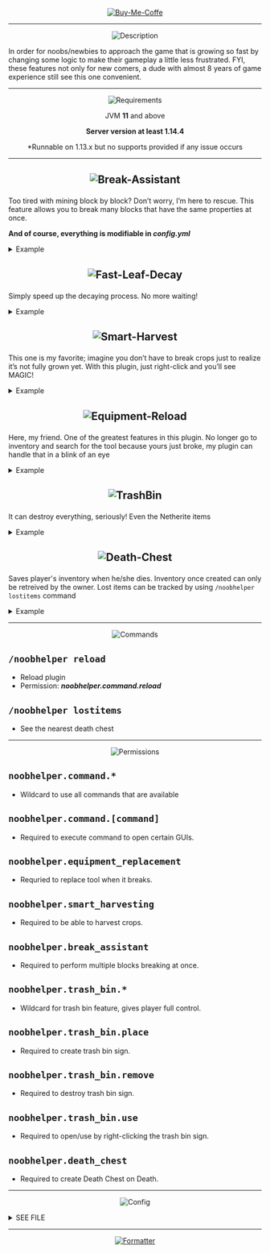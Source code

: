 <p align="center">
    <a href="https://paypal.me/TnKnightN">
      <img src="https://i.ibb.co/nrWwjZq/Buy-Me-Coffe.png" alt="Buy-Me-Coffe" border="0">
    </a>
</p>

---



<p align="center">
        <img src="https://i.ibb.co/B6FtmYr/Description.png" alt="Description" border="0">
</p>

<span>In order for noobs/newbies to approach the game that is growing so fast by changing some logic to make their gameplay a little less frustrated. FYI, these features not only for new comers, a dude with almost 8 years of game experience still see this one convenient.

---



<p align="center">
    <img src="https://i.ibb.co/Wkd1DYJ/Requirements.png" alt="Requirements" border="0">
</p>


<p align="center"> JVM <b>11</b> and above </p>


<p align="center"> <b>Server version at least 1.14.4 </b> </p>
<p align="center"> *Runnable on 1.13.x but no supports provided if any issue occurs </p>

---



<h2>
  <p align="center">
    <img src="https://i.ibb.co/fMb2KFg/Break-Assistant.png" alt="Break-Assistant" border="0">
  </p>
</h2>

Too tired with mining block by block? Don’t worry, I’m here to rescue. This feature allows you to break many blocks that have the same properties at once.

**And of course, everything is modifiable in *config.yml***

<details><summary> Example </summary>
    <img src="https://i.ibb.co/PG9WD43/Block-Break-Assistant.gif" alt="Block-Break-Assistant" border="0">
</details>



<h2>
  <p align="center">
    <img src="https://i.ibb.co/cDszbPH/Fast-Leaf-Decay.png" alt="Fast-Leaf-Decay" border="0">
  </p>
</h2>

Simply speed up the decaying process. No more waiting!

<details><summary> Example </summary>
    <img src="https://i.ibb.co/2n99p0c/Faster-Leaf-Decay.gif" alt="Faster-Leaf-Decay" border="0">
</details>



<h2>
  <p align="center">
    <img src="https://i.ibb.co/378TsFC/Smart-Harvest.png" alt="Smart-Harvest" border="0">
  </p>
</h2>

This one is my favorite; imagine you don’t have to break crops just to realize it’s not fully grown yet. With this plugin, just right-click and you’ll see MAGIC!

<details><summary> Example </summary>
    <img src="https://i.ibb.co/b3K1PD3/Smart-Harvest.gif" alt="Smart-Harvest" border="0">
</details>



<h2>
  <p align="center">
    <img src="https://i.ibb.co/XzS2Fz0/Equipment-Reload.png" alt="Equipment-Reload" border="0">
  </p>
</h2>

Here, my friend. One of the greatest features in this plugin. No longer go to inventory and search for the tool because yours just broke, my plugin can handle that in a blink of an eye

<details><summary> Example </summary>
  <img src="https://i.ibb.co/zJKSb3B/Tool-Replacement.gif" alt="Tool-Replacement" border="0">
</details>



<h2>
  <p align="center">
    <img src="https://i.ibb.co/J7yVstF/TrashBin.png" alt="TrashBin" border="0">
  </p>
</h2>

It can destroy everything, seriously! Even the Netherite items

<details><summary> Example </summary>
  <img src="https://i.ibb.co/jH38yk9/Trash-Bin.gif" alt="Trash-Bin" border="0">
</details>



<h2>
  <p align="center">
    <img src="https://i.ibb.co/cJ20dPp/Death-Chest.png" alt="Death-Chest" border="0">
  </p>
</h2>

Saves player's inventory when he/she dies. Inventory once created can only be retreived by the owner.
Lost items can be tracked by using `/noobhelper lostitems` command

<details><summary> Example </summary>
  <img src="https://i.ibb.co/WPwSmL7/Death-Chest.gif" alt="Death-Chest" border="0">
</details>

---



<p align="center">
    <img src="https://i.ibb.co/98NHjRQ/Commands.png" alt="Commands" border="0">
</p>



## `/noobhelper reload`

- Reload plugin
- Permission: **_noobhelper.command.reload_**

## `/noobhelper lostitems`
- See the nearest death chest

---



<p align="center">
    <img src="https://i.ibb.co/F00Pmkh/Permissions.png" alt="Permissions" border="0">
</p>


## `noobhelper.command.*`
- Wildcard to use all commands that are available

## `noobhelper.command.[command]`
- Required to execute command to open certain GUIs.

## `noobhelper.equipment_replacement`
- Requried to replace tool when it breaks.

## `noobhelper.smart_harvesting`
- Required to be able to harvest crops.

## `noobhelper.break_assistant`
- Required to perform multiple blocks breaking at once.

## `noobhelper.trash_bin.*`
- Wildcard for trash bin feature, gives player full control.

## `noobhelper.trash_bin.place`
- Required to create trash bin sign.

## `noobhelper.trash_bin.remove`
- Required to destroy trash bin sign.

## `noobhelper.trash_bin.use`
- Required to open/use by right-clicking the trash bin sign.

## `noobhelper.death_chest`
- Required to create Death Chest on Death.

---



<p align="center">
	<img src="https://i.ibb.co/pWqBqqJ/Config.png" alt="Config" border="0">
</p>
<details><summary> SEE FILE </summary>

```YML
version: 0.6.3

prefix: "&7[&aNoobHelper&7]"


equipment_replacement: true


death_chest:
  enabled: true
  death_message: "&cLast death locaton &4&c&lX:%x% Y:%z% Z:%z%&r&c."
  not_your_chest: "&eThis death chest &4&lDOES NOT &ebelong to you!"
  retrieved: "&a&lCongrats! &rYou just successfully retrieved all your lost items."
  retrieval_sound: true
  # Anything between two "%" will show to player
  # but player can click on it to review items.
  content_message: "&2Click %&b&l[HERE]% &2to review your lost items"
  container_not_exist: "&cThis container is no longer exist."
  # Title for GUI of "[HERE]" button above
  # %player% displays actual name, %display_name% shows their nick names
  container_title: "%player%'s inventory at &4&lX:%x% Y:%y% Z:%z%"
  exp_bottle_name: "&eExp: &a%exp%"
  no_previous_dead_location: "&eLooks like you're immortal, m8!"


smart_harvesting:
  enabled: true
  sound: true   


break_assistant:
  enabled: true
  requirements: 
    sneaking: true
    # Permission: noobhelper.break_assistant
    permission: false
    survival_mode: true
  # This argument only be fulfilled only if player's food bar 
  # and item's durability can keep up
  max_block: 200
  food_consumption:
    enabled: true
    rate: 0.1
  apply_damage: true 
  add_delay: true
  # How long in ticks it has to wait
  # before breaking the next block.
  # 20 ticks / 1 second.
  delay: 1
  # Only work if add_delay is turned on.
  # Require version 1.16.4 and above
  add_effect: true
  


fast_leaf_decay:
  enabled: true
  # The higher the number, the longer the process.
  slowness: 1    
  add_effect: true


# Permission to use trash bin feature: noobhelper.trash_bin.use
# Permission to place sign: noobhelper.trash_bin.place
# Permission to destroy sign: noobhelper.trash_bin.remove  
trash_bin:
  enabled: true
  title: "&4&lWARNING: &eAll items will be deleted!!!"
  message: "You've created a trash bin!"
  lines:
    - "&c&l[Trash Bin]"
    - ""
    - ""
    - "&aRight click to use"
  

#
#
#         GENERAL MESSAGES
#
#

reload: "&aAll files had been reloaded!"
player_reload: "%player% issued reload command!"
no_permission: "&cYou don't have permission %perm% to do this!"
```

</details>

---



<p align="center">
    <a href="http://fumacrom.com/3lNzk">
      <img src="https://i.ibb.co/9Vh33L6/Formatter.png" alt="Formatter" border="0">
    </a>
</p>